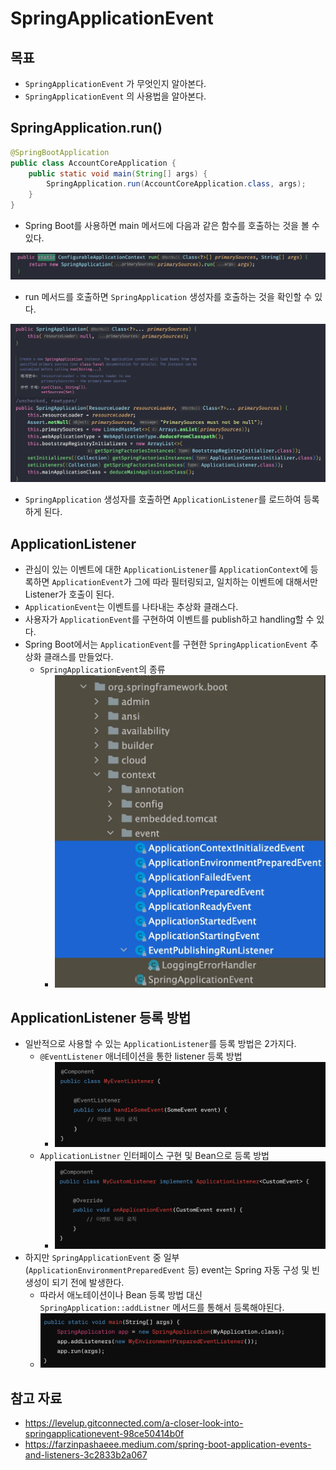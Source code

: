 # SpringApplicationEvent

## 목표

- `SpringApplicationEvent` 가 무엇인지 알아본다.
- `SpringApplicationEvent` 의 사용법을 알아본다.

## SpringApplication.run()

```java
@SpringBootApplication  
public class AccountCoreApplication {  
	public static void main(String[] args) {  
		SpringApplication.run(AccountCoreApplication.class, args);  
	}  
}
```

- Spring Boot를 사용하면 main 메서드에 다음과 같은 함수를 호출하는 것을 볼 수 있다.

![](assets/Pasted%20image%2020240319115243.png)

- run 메서드를 호출하면 `SpringApplication` 생성자를 호출하는 것을 확인할 수 있다.

![](assets/Pasted%20image%2020240319115418.png)

- `SpringApplication` 생성자를 호출하면 `ApplicationListener`를 로드하여 등록하게 된다.

## ApplicationListener

- 관심이 있는 이벤트에 대한 `ApplicationListener`를 `ApplicationContext`에 등록하면 `ApplicationEvent`가 그에 따라 필터링되고, 일치하는 이벤트에 대해서만 Listener가 호출이 된다.
- `ApplicationEvent`는 이벤트를 나타내는 추상화 클래스다.
- 사용자가 `ApplicationEvent`를 구현하여 이벤트를 publish하고 handling할 수 있다.
- Spring Boot에서는 `ApplicationEvent`를 구현한 `SpringApplicationEvent` 추상화 클래스를 만들었다.
	- `SpringApplicationEvent`의 종류
		- ![](assets/Pasted%20image%2020240319122132.png)

## ApplicationListener 등록 방법

- 일반적으로 사용할 수 있는 `ApplicationListener`를 등록 방법은 2가지다.
	- `@EventListener` 애너테이션을 통한 listener 등록 방법
		- ![](assets/Pasted%20image%2020240319123943.png)
	- `ApplicationListner` 인터페이스 구현 및 Bean으로 등록 방법
		- ![](assets/Pasted%20image%2020240319124012.png)
- 하지만 `SpringApplicationEvent` 중 일부(`ApplicationEnvironmentPreparedEvent` 등) event는 Spring 자동 구성 및 빈 생성이 되기 전에 발생한다.
	- 따라서 애노테이션이나 Bean 등록 방법 대신 `SpringApplication::addListner` 메서드를 통해서 등록해야된다.
	- ![](assets/Pasted%20image%2020240319124823.png)

## 참고 자료

- https://levelup.gitconnected.com/a-closer-look-into-springapplicationevent-98ce50414b0f
- https://farzinpashaeee.medium.com/spring-boot-application-events-and-listeners-3c2833b2a067